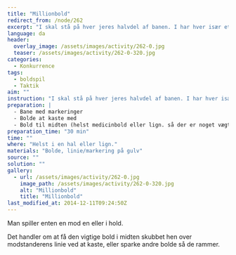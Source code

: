 ```yaml
---
title: "Millionbold"
redirect_from: /node/262
excerpt: "I skal stå på hver jeres halvdel af banen. I har hver især et antal bolde i kan kaste med. I skal stå bag ved en bestemt linie når i kaster boldene. For at få nye bolde må i gå ud til et bestemt sted på banen men i skal gå tilbage når i skal skyde/sparke. Spillet slutter når bolden i midten passerer baglinien eller rører en spiller."
language: da
header:
  overlay_image: /assets/images/activity/262-0.jpg
  teaser: /assets/images/activity/262-0-320.jpg
categories: 
  - Konkurrence
tags: 
  - boldspil
  - Taktik
aim: ""
instruction: "I skal stå på hver jeres halvdel af banen. I har hver især et antal bolde i kan kaste med. I skal stå bag ved en bestemt linie når i kaster boldene. For at få nye bolde må i gå ud til et bestemt sted på banen men i skal gå tilbage når i skal skyde/sparke. Spillet slutter når bolden i midten passerer baglinien eller rører en spiller."
preparation: |
  - Bane med markeringer
  - Bolde at kaste med
  - Bold til midten (helst medicinbold eller lign. så der er noget vægt i)
preparation_time: "30 min"
time: ""
where: "Helst i en hal eller lign."
materials: "Bolde, linie/markering på gulv"
source: ""
solution: ""
gallery:
  - url: /assets/images/activity/262-0.jpg
    image_path: /assets/images/activity/262-0-320.jpg
    alt: "Millionbold"
    title: "Millionbold"
last_modified_at: 2014-12-11T09:24:50Z
---
```

Man spiller enten en mod en eller i hold.

Det handler om at få den vigtige bold i midten skubbet hen over modstanderens linie ved at kaste, eller sparke andre bolde så de rammer.
